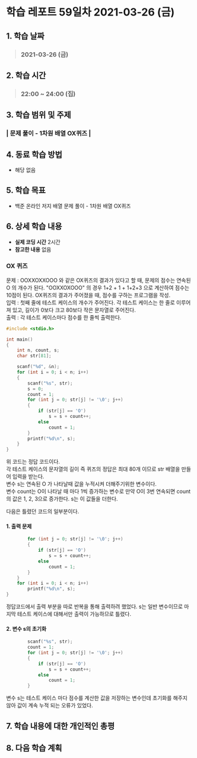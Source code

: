 # 학습 레포트 59일차 2021-03-26 (금)

## 1. 학습 날짜
> ### 2021-03-26 (금)

## 2. 학습 시간
> ### 22:00 ~ 24:00 (집)

## 3. 학습 범위 및 주제
### | 문제 풀이 - 1차원 배열 OX퀴즈 |

## 4. 동료 학습 방법
- 해당 없음

## 5. 학습 목표
- 백준 온라인 저지 배열 문제 풀이 - 1차원 배열 OX퀴즈

## 6. 상세 학습 내용
- **실제 코딩 시간** 2시간
- **참고한 내용** 없음

### OX 퀴즈

문제 : OOXXOXXOOO 와 같은 OX퀴즈의 결과가 있다고 할 때, 문제의 점수는 연속된 O 의 개수가 된다. "OOXXOXOOO" 의 경우 1+2 + 1 + 1+2+3 으로 계산하여 점수는 10점이 된다. OX퀴즈의 결과가 주어졌을 때, 점수를 구하는 프로그램을 작성.\
입력 : 첫째 줄에 테스트 케이스의 개수가 주어진다. 각 테스트 케이스는 한 줄로 이루어져 있고, 길이가 0보다 크고 80보다 작은 문자열로 주어진다.\
출력 : 각 테스트 케이스마다 점수를 한 줄씩 출력한다.

```c
#include <stdio.h>

int main()
{
	int n, count, s;
	char str[81];

	scanf("%d", &n);
	for (int i = 0; i < n; i++)
	{
		scanf("%s", str);
        s = 0;
		count = 1;
		for (int j = 0; str[j] != '\0'; j++)
		{
			if (str[j] == 'O')
				s = s + count++;
			else
				count = 1;
		}
        printf("%d\n", s);
	}
}
```
위 코드는 정답 코드이다.\
각 테스트 케이스의 문자열의 길이 즉 퀴즈의 정답은 최대 80개 이므로 str 배열을 만들어 입력을 받는다.\
변수 s는 연속된 O 가 나타날때 값을 누적시켜 더해주기위한 변수이다.\
변수 count는 O이 나타날 때 마다 1씩 증가하는 변수로 만약 O이 3번 연속되면 count의 값은 1, 2, 3으로 증가한다. s는 이 값들을 더한다.

다음은 틀렸던 코드의 일부분이다.
#### 1. 출력 문제
```c
		for (int j = 0; str[j] != '\0'; j++)
		{
			if (str[j] == 'O')
				s = s + count++;
			else
				count = 1;
		}
	}
	for (int i = 0; i < n; i++)
		printf("%d\n", s);
}
```
정답코드에서 출력 부분을 따로 반복을 통해 출력하려 했었다. s는 일반 변수이므로 마지막 테스트 케이스에 대해서만 출력이 가능하므로 틀렸다.

#### 2. 변수 s의 초기화
```c
        scanf("%s", str);
		count = 1;
		for (int j = 0; str[j] != '\0'; j++)
		{
			if (str[j] == 'O')
				s = s + count++;
			else
				count = 1;
		}
```
변수 s는 테스트 케이스 마다 점수를 계산한 값을 저장하는 변수인데 초기화를 해주지 않아 값이 계속 누적 되는 오류가 있었다.

## 7. 학습 내용에 대한 개인적인 총평

## 8. 다음 학습 계획